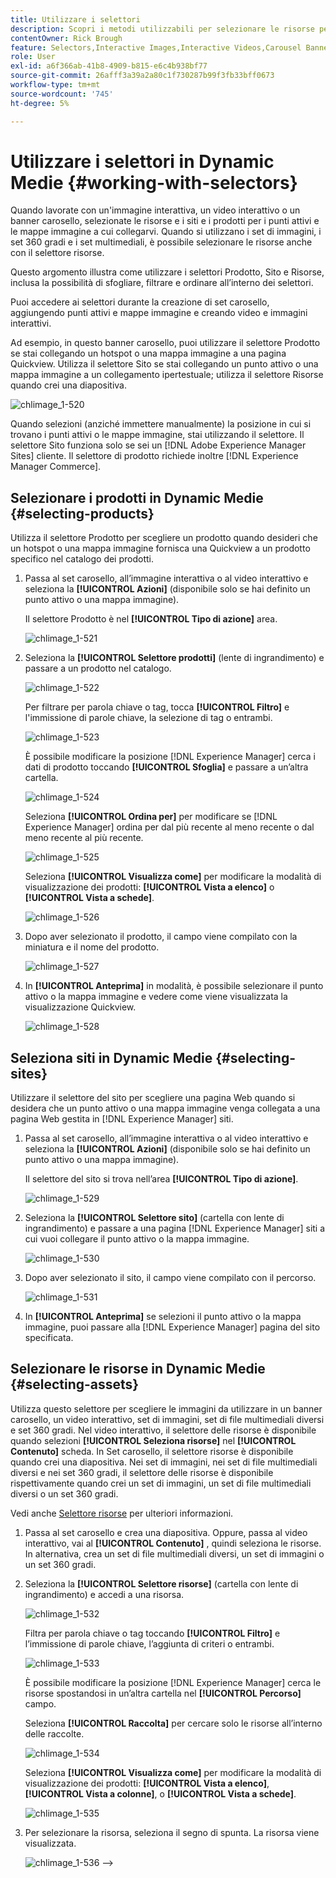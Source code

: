 ```yaml
---
title: Utilizzare i selettori
description: Scopri i metodi utilizzabili per selezionare le risorse per le immagini interattive, i video interattivi e i banner a carosello in Dynamic Medie.
contentOwner: Rick Brough
feature: Selectors,Interactive Images,Interactive Videos,Carousel Banners
role: User
exl-id: a6f366ab-41b8-4909-b815-e6c4b938bf77
source-git-commit: 26afff3a39a2a80c1f730287b99f3fb33bff0673
workflow-type: tm+mt
source-wordcount: '745'
ht-degree: 5%

---
```


# Utilizzare i selettori in Dynamic Medie {#working-with-selectors}

Quando lavorate con un&#39;immagine interattiva, un video interattivo o un banner carosello, selezionate le risorse e i siti e i prodotti per i punti attivi e le mappe immagine a cui collegarvi. Quando si utilizzano i set di immagini, i set 360 gradi e i set multimediali, è possibile selezionare le risorse anche con il selettore risorse.

Questo argomento illustra come utilizzare i selettori Prodotto, Sito e Risorse, inclusa la possibilità di sfogliare, filtrare e ordinare all’interno dei selettori.

Puoi accedere ai selettori durante la creazione di set carosello, aggiungendo punti attivi e mappe immagine e creando video e immagini interattivi.

Ad esempio, in questo banner carosello, puoi utilizzare il selettore Prodotto se stai collegando un hotspot o una mappa immagine a una pagina Quickview. Utilizza il selettore Sito se stai collegando un punto attivo o una mappa immagine a un collegamento ipertestuale; utilizza il selettore Risorse quando crei una diapositiva.

![chlimage_1-520](assets/chlimage_1-520.png)

Quando selezioni (anziché immettere manualmente) la posizione in cui si trovano i punti attivi o le mappe immagine, stai utilizzando il selettore. Il selettore Sito funziona solo se sei un [!DNL Adobe Experience Manager Sites] cliente. Il selettore di prodotto richiede inoltre [!DNL Experience Manager Commerce].

## Selezionare i prodotti in Dynamic Medie {#selecting-products}

Utilizza il selettore Prodotto per scegliere un prodotto quando desideri che un hotspot o una mappa immagine fornisca una Quickview a un prodotto specifico nel catalogo dei prodotti.

1. Passa al set carosello, all’immagine interattiva o al video interattivo e seleziona la **[!UICONTROL Azioni]** (disponibile solo se hai definito un punto attivo o una mappa immagine).

   Il selettore Prodotto è nel **[!UICONTROL Tipo di azione]** area.

   ![chlimage_1-521](assets/chlimage_1-521.png)

1. Seleziona la **[!UICONTROL Selettore prodotti]** (lente di ingrandimento) e passare a un prodotto nel catalogo.

   ![chlimage_1-522](assets/chlimage_1-522.png)

   Per filtrare per parola chiave o tag, tocca **[!UICONTROL Filtro]** e l&#39;immissione di parole chiave, la selezione di tag o entrambi.

   ![chlimage_1-523](assets/chlimage_1-523.png)

   È possibile modificare la posizione [!DNL Experience Manager] cerca i dati di prodotto toccando **[!UICONTROL Sfoglia]** e passare a un’altra cartella.

   ![chlimage_1-524](assets/chlimage_1-524.png)

   Seleziona **[!UICONTROL Ordina per]** per modificare se [!DNL Experience Manager] ordina per dal più recente al meno recente o dal meno recente al più recente.

   ![chlimage_1-525](assets/chlimage_1-525.png)

   Seleziona **[!UICONTROL Visualizza come]** per modificare la modalità di visualizzazione dei prodotti: **[!UICONTROL Vista a elenco]** o **[!UICONTROL Vista a schede]**.

   ![chlimage_1-526](assets/chlimage_1-526.png)

1. Dopo aver selezionato il prodotto, il campo viene compilato con la miniatura e il nome del prodotto.

   ![chlimage_1-527](assets/chlimage_1-527.png)

1. In **[!UICONTROL Anteprima]** in modalità, è possibile selezionare il punto attivo o la mappa immagine e vedere come viene visualizzata la visualizzazione Quickview.

   ![chlimage_1-528](assets/chlimage_1-528.png)

## Seleziona siti in Dynamic Medie {#selecting-sites}

Utilizzare il selettore del sito per scegliere una pagina Web quando si desidera che un punto attivo o una mappa immagine venga collegata a una pagina Web gestita in [!DNL Experience Manager] siti.

1. Passa al set carosello, all’immagine interattiva o al video interattivo e seleziona la **[!UICONTROL Azioni]** (disponibile solo se hai definito un punto attivo o una mappa immagine).

   Il selettore del sito si trova nell’area **[!UICONTROL Tipo di azione]**.

   ![chlimage_1-529](assets/chlimage_1-529.png)

1. Seleziona la **[!UICONTROL Selettore sito]** (cartella con lente di ingrandimento) e passare a una pagina [!DNL Experience Manager] siti a cui vuoi collegare il punto attivo o la mappa immagine.

   ![chlimage_1-530](assets/chlimage_1-530.png)

1. Dopo aver selezionato il sito, il campo viene compilato con il percorso.

   ![chlimage_1-531](assets/chlimage_1-531.png)

1. In **[!UICONTROL Anteprima]** se selezioni il punto attivo o la mappa immagine, puoi passare alla [!DNL Experience Manager] pagina del sito specificata.

## Selezionare le risorse in Dynamic Medie {#selecting-assets}

Utilizza questo selettore per scegliere le immagini da utilizzare in un banner carosello, un video interattivo, set di immagini, set di file multimediali diversi e set 360 gradi. Nel video interattivo, il selettore delle risorse è disponibile quando selezioni **[!UICONTROL Seleziona risorse]** nel **[!UICONTROL Contenuto]** scheda. In Set carosello, il selettore risorse è disponibile quando crei una diapositiva. Nei set di immagini, nei set di file multimediali diversi e nei set 360 gradi, il selettore delle risorse è disponibile rispettivamente quando crei un set di immagini, un set di file multimediali diversi o un set 360 gradi.

Vedi anche [Selettore risorse](/help/assets/search-assets.md#asset-selector) per ulteriori informazioni.

1. Passa al set carosello e crea una diapositiva. Oppure, passa al video interattivo, vai al **[!UICONTROL Contenuto]** , quindi seleziona le risorse. In alternativa, crea un set di file multimediali diversi, un set di immagini o un set 360 gradi.
1. Seleziona la **[!UICONTROL Selettore risorse]** (cartella con lente di ingrandimento) e accedi a una risorsa.

   ![chlimage_1-532](assets/chlimage_1-532.png)

   Filtra per parola chiave o tag toccando **[!UICONTROL Filtro]** e l’immissione di parole chiave, l’aggiunta di criteri o entrambi.

   ![chlimage_1-533](assets/chlimage_1-533.png)

   È possibile modificare la posizione [!DNL Experience Manager] cerca le risorse spostandosi in un’altra cartella nel **[!UICONTROL Percorso]** campo.

   Seleziona **[!UICONTROL Raccolta]** per cercare solo le risorse all’interno delle raccolte.

   ![chlimage_1-534](assets/chlimage_1-534.png)

   Seleziona **[!UICONTROL Visualizza come]** per modificare la modalità di visualizzazione dei prodotti: **[!UICONTROL Vista a elenco]**, **[!UICONTROL Vista a colonne]**, o **[!UICONTROL Vista a schede]**.

   ![chlimage_1-535](assets/chlimage_1-535.png)

1. Per selezionare la risorsa, seleziona il segno di spunta. La risorsa viene visualizzata.

   ![chlimage_1-536](assets/chlimage_1-536.png)
—>
